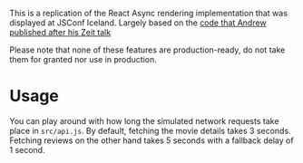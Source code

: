 This is a replication of the React Async rendering implementation that was displayed at JSConf Iceland. Largely based on the [code that Andrew published after his Zeit talk](https://github.com/acdlite/suspense-ssr-demo)

Please note that none of these features are production-ready, do not take them for granted nor use in production.

# Usage

You can play around with how long the simulated network requests take place in `src/api.js`.
By default, fetching the movie details takes 3 seconds. Fetching reviews on the other hand takes 5 seconds with a fallback delay of 1 second.
